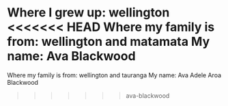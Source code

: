 Where I grew up: wellington
<<<<<<< HEAD
Where my family is from: wellington and matamata
My name: Ava Blackwood
=======
Where my family is from: wellington and tauranga
My name: Ava Adele Aroa Blackwood
>>>>>>> ava-blackwood
